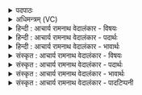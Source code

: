 <details><summary>पदपाठः</summary>

ज꣡घ्निः꣢꣯। वृ꣣त्र꣢म्। अ꣣मित्रि꣡य꣢म्। अ꣣। मित्रि꣡य꣢म्। स꣡स्निः꣢꣯। वा꣡ज꣢꣯म्। दि꣣वे꣡दि꣢वे। दि꣣वे꣡। दि꣣वे। गो꣡षा꣢꣯तिः। गो। सा꣣तिः। अश्वसाः꣢। अ꣣श्व। साः꣢। अ꣣सि। ८१६।
</details>

<details><summary>अधिमन्त्रम् (VC)</summary>

- पवमानः सोमः
- अहमीयुराङ्गिरसः
- गायत्री
- षड्जः
</details>

<details><summary>हिन्दी : आचार्य रामनाथ वेदालंकार - विषयः</summary>

अगले मन्त्र में परमेश्वर और आचार्य का वर्णन है।
</details>

<details><summary>हिन्दी : आचार्य रामनाथ वेदालंकार - पदार्थः</summary>

पदार्थान्वयभाषाः -  हे पवमान सोम अर्थात् पवित्रकर्त्ता सद्बुद्धिप्रेरक परमात्मन् वा आचार्य ! आप (आमित्रियम्) शत्रु से आनेवाले (वृत्रम्) पाप के (जघ्निः) नष्ट करनेवाले, (दिवेदिवे) प्रतिदिन (वाजम्) बल को (सस्निः) शुद्ध करनेवाले, (गोषातिः) भूमियों,गायों वा वाणियों के दाता और (अश्वसाः) घोड़ों वा प्राणों के दाता (असि) हो ॥२॥
</details>

<details><summary>हिन्दी : आचार्य रामनाथ वेदालंकार - भावार्थः</summary>

भावार्थभाषाः -  जगदीश्वर के समान गुरु भी पाप आदियों का विनाशक,आत्मबल,मनोबल,बुद्धिबल,चित्तबल आदि को पवित्र करनेवाला,समस्त वाङ्मय को पढ़ानेवाला और प्राणों को परिष्कृत करनेवाला होवे ॥२॥
</details>

<details><summary>संस्कृत : आचार्य रामनाथ वेदालंकार - विषयः</summary>

अथ परमेश्वरमाचार्यं च वर्णयति।
</details>

<details><summary>संस्कृत : आचार्य रामनाथ वेदालंकार - पदार्थः</summary>

पदार्थान्वयभाषाः -  हे पवमान सोम पवित्रकर्त्तः सद्बुद्धिप्रेरक परमात्मन् आचार्य वा ! त्वम् (अमित्रियम्) अमित्रादागतम् (वृत्रम्) पापम् (जघ्निः) हन्ता, (दिवेदिवे) प्रतिदिनम् (वाजम्) बलम् (सस्निः) शोधकः।[जघ्निः,सस्निः इत्यत्र हन् हिंसागत्योः ष्णा शौचे ण्यन्तः इत्यनयोः‘आगमहनजनः किकिनौ लिट् च।’अ० ३।२।१७१ इत्यनेन किन् प्रत्ययः लिड्वद्भावश्च।] (गोषातिः) गवां भूमीनां धेनूनां वाचां वा दाता।[गवां सातिः प्राप्तिः यस्मात् स गोषातिः।] (अश्वसाः) अश्वानां,प्राणानां वा दाता च।[अश्वान् सनोतीति अश्वसाः। अश्वपूर्वात् सनोतेः ‘जनसनखनक्रमगमो विट्’। अ० ३।२।६७ इति विट् प्रत्ययः ‘विड्वनोरनुनासिकस्यात्’ अ० ६।४।४१ इत्यनुनासिकस्य आत्वम्।] (असि) विद्यसे ॥२॥
</details>

<details><summary>संस्कृत : आचार्य रामनाथ वेदालंकार - भावार्थः</summary>

भावार्थभाषाः -  जगदीश्वर इव गुरुरपि पापादीनां हन्ताऽऽत्मबलमनोबलबुद्धिबल-चित्तबलादीनां पवित्रयिता,निखिलस्य वेदवाङ्मयस्याध्यापयिता,प्राणानां परिष्कर्त्ता च भवेत् ॥२॥
</details>

<details><summary>संस्कृत : आचार्य रामनाथ वेदालंकार - पादटिप्पनी</summary>

टिप्पणी:   १. ऋ० ९।६१।२०,‘गो॒षा उ॑ अश्व॒सा अ॑सि’ इति तृतीयः पादः।
</details>